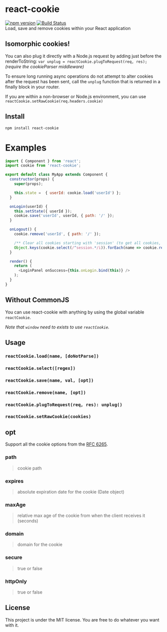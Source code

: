 # react-cookie
[![npm version](https://badge.fury.io/js/react-cookie.svg)](https://badge.fury.io/js/react-cookie)
[![Build Status](https://travis-ci.org/thereactivestack/react-cookie.svg?branch=master)](https://travis-ci.org/thereactivestack/react-cookie)
<br />
Load, save and remove cookies within your React application

## Isomorphic cookies!
You can also plug it directly with a Node.js request by adding just before the renderToString: `var unplug = reactCookie.plugToRequest(req, res);`<br />
*(require the cookieParser middleware)*

To ensure long running async operations do not attempt to alter cookies after the request has been sent, call the `unplug` function that is returned in a finally block in your router.

If you are within a non-browser or Node.js environment, you can use `reactCookie.setRawCookie(req.headers.cookie)`



## Install
`npm install react-cookie`

# Examples

```js
import { Component } from 'react';
import cookie from 'react-cookie';

export default class MyApp extends Component {
  constructor(props) {
    super(props);

    this.state =  { userId: cookie.load('userId') };
  }

  onLogin(userId) {
    this.setState({ userId });
    cookie.save('userId', userId, { path: '/' });
  }

  onLogout() {
    cookie.remove('userId', { path: '/' });

    /** Clear all cookies starting with 'session' (to get all cookies, omit regex argument) */
    Object.keys(cookie.select(/^session.*/i)).forEach(name => cookie.remove(name, { path: '/' }))
  }

  render() {
    return (
      <LoginPanel onSuccess={this.onLogin.bind(this)} />
    );
  }
}
```

## Without CommonJS
You can use react-cookie with anything by using the global variable `reactCookie`.

*Note that `window` need to exists to use `reactCookie`.*

## Usage

### `reactCookie.load(name, [doNotParse])`
### `reactCookie.select([regex])`
### `reactCookie.save(name, val, [opt])`
### `reactCookie.remove(name, [opt])`
### `reactCookie.plugToRequest(req, res): unplug()`
### `reactCookie.setRawCookie(cookies)`

## opt
Support all the cookie options from the [RFC 6265](https://tools.ietf.org/html/rfc6265#section-4.1.2.1).

### path
> cookie path

### expires
> absolute expiration date for the cookie (Date object)

### maxAge
> relative max age of the cookie from when the client receives it (seconds)

### domain
> domain for the cookie

### secure
> true or false

### httpOnly
> true or false

## License
This project is under the MIT license. You are free to do whatever you want with it.
